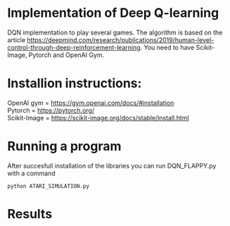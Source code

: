 # Implementation of Deep Q-learning
DQN implementation to play several games. The algorithm is based on the article https://deepmind.com/research/publications/2019/human-level-control-through-deep-reinforcement-learning. You need to have Scikit-Image, Pytorch and OpenAI Gym.

# Installion instructions:  

OpenAI gym = https://gym.openai.com/docs/#installation  
Pytorch = https://pytorch.org/  
Scikit-Image = https://scikit-image.org/docs/stable/install.html  
# Running a program
After succesfull installation of the libraries you can run DQN_FLAPPY.py with a command   
```
python ATARI_SIMULATION.py
```

# Results


